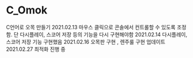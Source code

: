 # C_Omok
C언어로 오목 만들기
2021.02.13 마우스 클릭으로 콘솔에서 컨트롤할 수 있도록 조정함. 단 다시플레이, 스코어 저장 등의 기능을 다시 구현해야함
2021.02.14 다시플레이, 스코어 저장 기능 구현했음 
2021.02.16 오목판 구현 , 렌주룰 구현 업데이트 
2021.02.27 최적화 진행 중 
